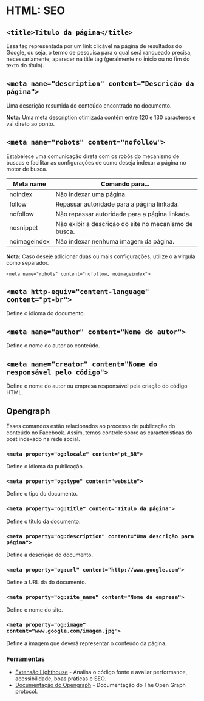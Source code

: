 # HTML: SEO
## `<title>Título da página</title>` 

Essa tag representada por um link clicável na página de resultados do Google, ou seja, o termo de pesquisa para o qual será ranqueado precisa, necessariamente, aparecer na title tag (geralmente no início ou no fim do texto do título).

## `<meta name="description" content="Descrição da página">`

Uma descrição resumida do conteúdo encontrado no documento.

**Nota:** Uma meta description otimizada contém entre 120 e 130 caracteres e vai direto ao ponto.

## `<meta name="robots" content="nofollow">`

Estabelece uma comunicação direta com os robôs do mecanismo de buscas e facilitar as configurações de como deseja indexar a página no motor de busca.

| Meta name    |	Comando para...                                       |
| ---          | ---                                                    |
| noindex	     | Não indexar uma página.                                |
| follow	     | Repassar autoridade para a página linkada.             |
| nofollow	   | Não repassar autoridade para a página linkada.         |
| nosnippet	   | Não exibir a descrição do site no mecanismo de busca.  |
| noimageindex | Não indexar nenhuma imagem da página.                  |

**Nota:** Caso deseje adicionar duas ou mais configurações, utilize o a virgula como separador.

```
<meta name="robots" content="nofollow, noimageindex">
```

## `<meta http-equiv="content-language" content="pt-br">`

Define o idioma do documento.

## `<meta name="author" content="Nome do autor">`

Define o nome do autor ao conteúdo.

## `<meta name="creator" content="Nome do responsável pelo código">`

Define o nome do autor ou empresa responsável pela criação do código HTML.

## Opengraph

Esses comandos estão relacionados ao processo de publicação do conteúdo no Facebook. Assim, temos controle sobre as características do post indexado na rede social.

### `<meta property="og:locale" content="pt_BR">` 

Define o idioma da publicação.

### `<meta property="og:type" content="website">`

Define o tipo do documento.

### `<meta property="og:title" content="Título da página">`

Define o título da documento.

### `<meta property="og:description" content="Uma descrição para página">`

Define a descrição do documento.

### `<meta property="og:url" content="http://www.google.com">`

Define a URL da do documento.

### `<meta property="og:site_name" content="Nome da empresa">`

Define o nome do site.

### `<meta property="og:image" content="www.google.com/imagem.jpg">`

Define a imagem que deverá representar o conteúdo da página.


### Ferramentas
- [Extensão Lighthouse](https://chrome.google.com/webstore/detail/lighthouse/blipmdconlkpinefehnmjammfjpmpbjk?hl=pt-BR) - Analisa o código fonte e avaliar performance, acessibilidade, boas práticas e SEO.
- [Documentação do Opengraph](https://ogp.me/) - Documentação do The Open Graph protocol.